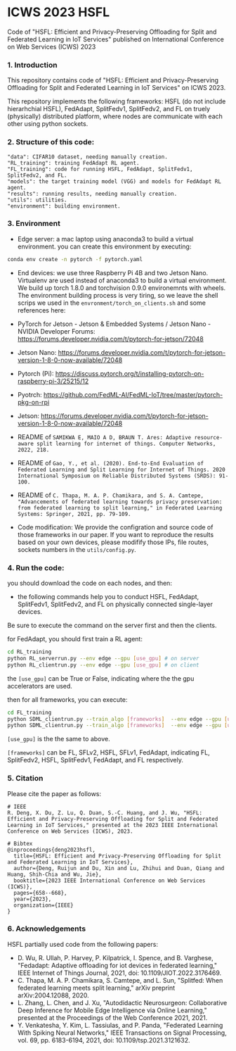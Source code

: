 # ICWS 2023 HSFL
Code of "HSFL: Efficient and Privacy-Preserving Offloading for Split and Federated Learning in IoT Services" published on International Conference on Web Services (ICWS) 2023


### 1. Introduction
This repository contains code of "HSFL: Efficient and Privacy-Preserving Offloading for Split and Federated Learning in IoT Services" on ICWS 2023.

This repository implements the following frameworks: HSFL (do not include hierarhchial HSFL), FedAdapt, SplitFedv1, SplitFedv2, and FL on truely (physically) distributed platform, where nodes are communicate with each other using python sockets.


### 2. Structure of this code:
```
"data": CIFAR10 dataset, needing manually creation.
"RL_training": training FedAdapt RL agent.
"FL_training": code for running HSFL, FedAdapt, SplitFedv1, SplitFedv2, and FL.
"models": the target training model (VGG) and models for FedAdapt RL agent.
"results": running results, needing manually creation.
"utils": utilities.
"environment": building environment.
```

### 3. Environment
* Edge server:
a mac laptop using anaconda3 to build a virtual environment.
you can create this environment by executing:
```bash
conda env create -n pytorch -f pytorch.yaml
```
* End devices:
we use three Raspberry Pi 4B and two Jetson Nano.
Virtualenv are used instead of anaconda3 to build a virtual environment.
We build up torch 1.8.0 and torchvision 0.9.0 environemnts with wheels.
The environment building process is very tiring, so we leave the shell scrips we used in the `envronment/torch_on_clients.sh` and some references here:
* PyTorch for Jetson - Jetson & Embedded Systems / Jetson Nano - NVIDIA Developer Forums: https://forums.developer.nvidia.com/t/pytorch-for-jetson/72048
* Jetson Nano: https://forums.developer.nvidia.com/t/pytorch-for-jetson-version-1-8-0-now-available/72048
* Pytorch (Pi): https://discuss.pytorch.org/t/installing-pytorch-on-raspberry-pi-3/25215/12
* Pyotrch: https://github.com/FedML-AI/FedML-IoT/tree/master/pytorch-pkg-on-rpi
* Jetson: https://forums.developer.nvidia.com/t/pytorch-for-jetson-version-1-8-0-now-available/72048
* README of `SAMIKWA E, MAIO A D, BRAUN T. Ares: Adaptive resource-aware split learning for internet of things. Computer Networks, 2022, 218.`
* README of `Gao, Y., et al. (2020). End-to-End Evaluation of Federated Learning and Split Learning for Internet of Things. 2020 International Symposium on Reliable Distributed Systems (SRDS): 91-100.`
* README of `C. Thapa, M. A. P. Chamikara, and S. A. Camtepe, "Advancements of federated learning towards privacy preservation: from federated learning to split learning," in Federated Learning Systems: Springer, 2021, pp. 79-109.`

* Code modification:
We provide the configration and source code of those frameworks in our paper. If you want to reproduce the results based on your own devices, please modifify those IPs, file routes, sockets numbers in the `utils/config.py`.

### 4. Run the code:
you should download the code on each nodes, and then:

* the following commands help you to conduct HSFL, FedAdapt, SplitFedv1, SplitFedv2, and FL on physically connected single-layer devices.

Be sure to execute the command on the server first and then the clients.

for FedAdapt, you should first train a RL agent:
```bash
cd RL_training
python RL_serverrun.py --env edge --gpu [use_gpu] # on server
python RL_clientrun.py --env edge --gpu [use_gpu] # on client
```
the `[use_gpu]` can be True or False, indicating where the the gpu accelerators are used.

then for all frameworks, you can execute:
```bash
cd FL_training
python SDML_clientrun.py --train_algo [frameworks]  --env edge --gpu [use_gpu] # on server
python SDML_clientrun.py --train_algo [frameworks]  --env edge --gpu [use_gpu] # on client
```
`[use_gpu]` is the the same to above.

`[frameworks]` can be FL, SFLv2, HSFL, SFLv1, FedAdapt, indicating FL, SplitFedv2, HSFL, SplitFedv1, FedAdapt, and FL respectively.


### 5. Citation

Please cite the paper as follows: 

```
# IEEE
R. Deng, X. Du, Z. Lu, Q. Duan, S.-C. Huang, and J. Wu, "HSFL: Efficient and Privacy-Preserving Offloading for Split and Federated Learning in IoT Services," presented at the 2023 IEEE International Conference on Web Services (ICWS), 2023.

# Bibtex
@inproceedings{deng2023hsfl,
  title={HSFL: Efficient and Privacy-Preserving Offloading for Split and Federated Learning in IoT Services},
  author={Deng, Ruijun and Du, Xin and Lu, Zhihui and Duan, Qiang and Huang, Shih-Chia and Wu, Jie},
  booktitle={2023 IEEE International Conference on Web Services (ICWS)},
  pages={658--668},
  year={2023},
  organization={IEEE}
}
```

### 6. Acknowledgements
HSFL partially used code from the following papers:
* D. Wu, R. Ullah, P. Harvey, P. Kilpatrick, I. Spence, and B. Varghese, "Fedadapt: Adaptive offloading for iot devices in federated learning," IEEE Internet of Things Journal, 2021, doi: 10.1109/JIOT.2022.3176469.
* C. Thapa, M. A. P. Chamikara, S. Camtepe, and L. Sun, "Splitfed: When federated learning meets split learning," arXiv preprint arXiv:2004.12088, 2020.
* L. Zhang, L. Chen, and J. Xu, "Autodidactic Neurosurgeon: Collaborative Deep Inference for Mobile Edge Intelligence via Online Learning," presented at the Proceedings of the Web Conference 2021, 2021.
* Y. Venkatesha, Y. Kim, L. Tassiulas, and P. Panda, "Federated Learning With Spiking Neural Networks," IEEE Transactions on Signal Processing, vol. 69, pp. 6183-6194, 2021, doi: 10.1109/tsp.2021.3121632.

